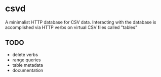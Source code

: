 # csvd
A minimalist HTTP database for CSV data.
Interacting with the database is accomplished
via HTTP verbs on virtual CSV files called
"tables"

## TODO
* delete verbs
* range queries
* table metadata
* documentation
